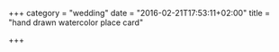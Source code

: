 +++
category = "wedding"
date = "2016-02-21T17:53:11+02:00"
title = "hand drawn watercolor place card"

+++
